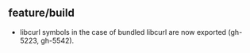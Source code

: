 ## feature/build

* libcurl symbols in the case of bundled libcurl are now exported (gh-5223,
  gh-5542).
